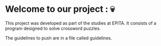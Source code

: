 # Welcome to our project : 💀 

This project was developed as part of the studies at EPITA. It consists of a program designed to solve crossword puzzles.
 
The guidelines to push are in a file called guidelines.

